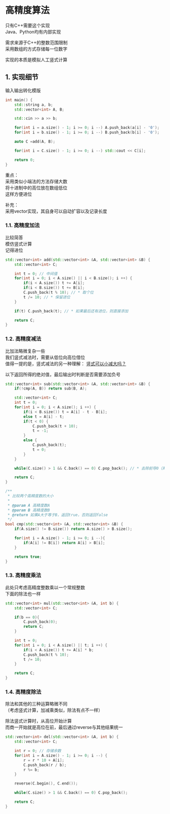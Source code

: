 # 高精度算法

只有C++需要这个实现  
Java、Python均有内部实现  

需求来源于C++的整数范围限制  
采用数组的方式存储每一位数字  

实现的本质是模拟人工竖式计算  

## 1. 实现细节

输入输出转化模版

```cpp
int main() {
    std::string a, b;
    std::vector<int> A, B;

    std::cin >> a >> b;

    for(int i = a.size() - 1; i >= 0; i --) A.push_back(a[i] - '0');
    for(int i = b.size() - 1; i >= 0; i --) B.push_back(b[i] - '0');

    auto C =add(A, B);

    for(int i = C.size() - 1; i >= 0; i --) std::cout << C[i];

    return 0;
}
```

重点：  
采用类似小端法的方法存储大数  
将十进制中的高位放在数组低位  
这样方便进位  

补充：  
采用vector实现，其自身可以自动扩容以及记录长度  

### 1.1. 高精度加法

比较简答  
模仿竖式计算  
记得进位

```cpp
std::vector<int> add(std::vector<int> &A, std::vector<int> &B) {
    std::vector<int> C;

    int t = 0; // 中间值
    for(int i = 0; i < A.size() || i < B.size(); i ++) {
        if(i < A.size()) t += A[i];
        if(i < B.size()) t += B[i];
        C.push_back(t % 10); // * 取个位
        t /= 10; // * 保留进位
    }

    if(t) C.push_back(t); // * 如果最后还有进位，则直接添加

    return C;
}
```

### 1.2. 高精度减法

比加法略微复杂一些  
我们竖式减法时，需要从低位向高位借位  
值得一提的是，竖式减法的另一种理解：
[竖式可以小减大吗？](https://www.zhihu.com/question/434174411)  

以下返回所得的绝对值，最后输出时判断是否需要添加负号  

```cpp
std::vector<int> sub(std::vector<int> &A, std::vector<int> &B) {
    if(!cmp(A, B)) return sub(B, A);

    std::vector<int> C;
    int t = 0;
    for(int i = 0; i < A.size(); i ++) {
        if(i < B.size()) t = A[i] - t - B[i];
        else t = A[i] - t;
        if(t < 0) {
            C.push_back(t + 10);
            t = -1;
        }
        else {
            C.push_back(t);
            t = 0;
        }
    }

    while(C.size() > 1 && C.back() == 0) C.pop_back(); // * 去除前导0（两个相减数如果类似可能出现）

    return C;
}

/**
 * 比较两个高精度数的大小
 * 
 * @param A 高精度数A
 * @param B 高精度数B
 * @return 如果A大于等于B，返回true，否则返回false
 */
bool cmp(std::vector<int> &A, std::vector<int> &B) {
    if(A.size() != B.size()) return A.size() > B.size();

    for(int i = A.size() - 1; i >= 0; i --){
        if(A[i] != B[i]) return A[i] > B[i];
    }

    return true;
}
```

### 1.3. 高精度乘法

此处只考虑高精度整数乘以一个常规整数  
下面的除法也一样  

```cpp
std::vector<int> mul(std::vector<int> &A, int b) {
    std::vector<int> C;

    if(b == 0){
        C.push_back(0);
        return C;
    }

    int t = 0;
    for(int i = 0; i < A.size() || t; i ++) {
        if(i < A.size()) t += A[i] * b;
        C.push_back(t % 10);
        t /= 10;
    }

    return C;
}
```

### 1.4. 高精度除法

除法和其他的三种运算略微不同  
（考虑竖式计算，加减乘类似，除法有点不一样）  

除法竖式计算时，从高位开始计算  
而商一开始就是高位在前，最后通过reverse与其他结果统一  

```cpp
std::vector<int> del(std::vector<int> &A, int b) {
    std::vector<int> C;

    int r = 0; // 存储余数
    for(int i = A.size() - 1; i >= 0; i --) {
        r = r * 10 + A[i];
        C.push_back(r / b);
        r %= b;
    }

    reverse(C.begin(), C.end());

    while(C.size() > 1 && C.back() == 0) C.pop_back();

    return C;
}
```
